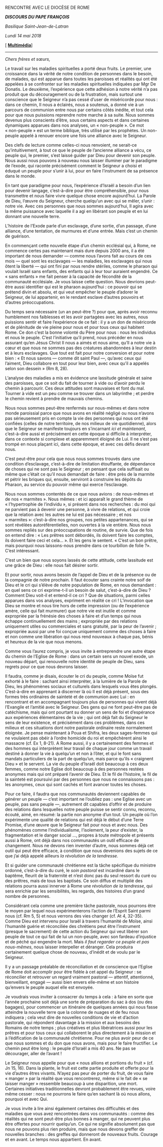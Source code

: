 RENCONTRE AVEC LE DIOCÈSE DE ROME

***DISCOURS DU PAPE FRANÇOIS***

*Basilique Saint-Jean-de-Latran*

*Lundi 14 mai 2018*

[ **[Multimédia](http://w2.vatican.va/content/francesco/fr/events/event.dir.html/content/vaticanevents/fr/2018/5/14/diocesi-roma.html)**]

* * *

*Chers frères et sœurs,*

Le travail sur les maladies spirituelles a porté deux fruits. Le premier, une croissance dans la vérité de notre condition de personnes dans le besoin, de malades, qui est apparue dans toutes les paroisses et réalités qui ont été appelées à se confronter sur les maladies spirituelles indiquées par Mgr De Donatis. Le deuxième, l’expérience que cette adhésion à notre vérité n’a pas produit que du découragement ou de la frustration, mais surtout une conscience que le Seigneur n’a pas cessé d’user de miséricorde pour nous : dans ce chemin, Il nous a éclairés, nous a soutenus, a donné vie à un parcours de communion entre nous par certains côtés inédite, et tout cela pour que nous puissions reprendre notre marche à sa suite. Nous sommes devenus plus conscients d’être, sous certains aspects et dans certaines dynamiques apparues dans nos analyses, un « non-peuple ». Ce mot « non-peuple » est un terme biblique, très utilisé par les prophètes. Un non-peuple appelé à renouer encore une fois une alliance avec le Seigneur.

Des clefs de lecture comme celles-ci nous renvoient, ne serait-ce qu’intuitivement, à tout ce que le peuple de l’ancienne alliance a vécu, ce peuple qui, le premier, s’est laissé guider par Dieu pour devenir son peuple. Nous aussi nous pouvons à nouveau nous laisser illuminer par le paradigme de l’exode, qui raconte précisément comment le Seigneur a choisi et éduqué un peuple pour s’unir à lui, pour en faire l’instrument de sa présence dans le monde.

En tant que paradigme pour nous, l’expérience d’Israël a besoin d’un lien pour devenir langage, c’est-à-dire pour être compréhensible, pour nous transmettre et nous faire vivre quelque chose encore aujourd’hui. La Parole de Dieu, l’œuvre du Seigneur, cherche quelqu’un avec qui se mêler, s’unir : notre vie. Avec ces personnes que nous sommes aujourd’hui, Il agira avec la même puissance avec laquelle il a agi en libérant son peuple et en lui donnant une nouvelle terre.

L’histoire de l’Exode parle d’un esclavage, d’une sortie, d’un passage, d’une alliance, d’une tentation, de murmures et d’une entrée. Mais c’est un chemin de guérison.

En commençant cette nouvelle étape d’un chemin ecclésial qui, à Rome, ne commence certes pas maintenant mais dure depuis 2000 ans, il a été important de nous demander — comme nous l’avons fait au cours de ces mois — quel sont les esclavages — les maladies, les esclavages qui nous ôtent la liberté — qui ont fini par nous rendre stériles, comme le pharaon qui voulait Israël sans enfants, des enfants qui à leur tour auraient engendré. Ce « sans enfants » me fait penser à la capacité de fécondité de la communauté ecclésiale. Je vous laisse cette question. Nous devrions peut-être aussi identifier qui est le pharaon aujourd’hui : ce pouvoir qui se prétend divin et absolu, et qui veut empêcher le peuple d’adorer le Seigneur, de lui appartenir, en le rendant esclave d’autres pouvoirs et d’autres préoccupations.

Du temps sera nécessaire (un an peut-être ?) pour que, après avoir reconnu humblement nos faiblesses et les avoir partagées avec les autres, nous puissions sentir et faire l’expérience de ce fait : il y a un don de miséricorde et de plénitude de vie pleine pour nous et pour tous ceux qui habitent Rome. Ce don c’est la bonne volonté du Père pour nous : nous les individus et nous le peuple. C’est l’initiative qu’il prend, nous précéder en nous assurant qu’en Jésus Christ Il nous a aimés et nous aime, qu’Il a notre vie à cœur et que nous ne sommes pas des créatures abandonnées à leur destin et à leurs esclavages. Que tout est fait pour notre conversion et pour notre bien : « Et nous savons — comme dit saint Paul —, qu’avec ceux qui l’aiment, Dieu collabore en tout pour leur bien, avec ceux qu’il a appelés selon son dessein » (Rm 8, 28).

L’analyse des maladies a mis en évidence une lassitude générale et saine des paroisses, que ce soit du fait de tourner à vide ou d’avoir perdu le chemin à parcourir. Ces deux attitudes sont mauvaises et font du mal. Tourner à vide est un peu comme se trouver dans un labyrinthe ; et perdre le chemin revient à prendre de mauvais chemins.

Nous nous sommes peut-être renfermés sur nous-mêmes et dans notre monde paroissial parce que nous avons en réalité négligé ou nous n’avons pas sérieusement pris en compte la vie des personnes qui nous ont été confiées (celles de notre territoire, de nos milieux de vie quotidienne), alors que le Seigneur se manifeste toujours en s’incarnant *ici et maintenant*, c’est-à-dire aussi et précisément en cette époque si difficile à interpréter, dans ce contexte si complexe et apparemment éloigné de Lui. Il ne s’est pas trompé en nous plaçant ici, dans cette époque, et avec ces défis devant nous.

C’est peut-être pour cela que nous nous sommes trouvés dans une condition d’esclavage, c’est-à-dire de limitation étouffante, de dépendance de choses qui ne sont pas le Seigneur ; en pensant que cela suffisait ou même que c’était ce qu’il nous demandait de faire : être près de la marmite et pétrir les briques qui, ensuite, serviront à construire les dépôts du Pharaon, au service du pouvoir même qui exerce l’esclavage.

Nous nous sommes contentés de ce que nous avions : de nous-mêmes et de nos « marmites ». Nous mêmes : et ici apparaît le grand thème de « l’hypertrophie de l’individu », si présent dans nos recherches : du moi qui ne parvient pas à devenir une personne, à vivre de relations, et qui croie que la relation avec les autres ne lui est pas nécessaire ; et nos « marmites »: c’est-à-dire nos groupes, nos petites appartenances, qui se sont révélées autoréférentielles, non ouvertes à la vie entière. Nous nous sommes repliés sur des préoccupations de routine, de survie. Que de fois on entend dire : « Les prêtres sont débordés, ils doivent faire les comptes, ils doivent faire ceci et cela… ». Et les gens le sentent. « C’est un bon prêtre, mais pourquoi nous laissons-nous prendre dans ce tourbillon de folie ?». C’est intéressant.

C’est un bien que nous soyons lassés de cette attitude, cette lassitude est une grâce de Dieu : elle nous fait désirer sortir.

Et pour sortir, nous avons besoin de l’appel de Dieu et de la présence ou de la compagnie de notre prochain. Il faut écouter sans crainte notre soif de Dieu et le cri qui s’élève de notre population de Rome, en nous demandant : en quel sens ce cri exprime-t-il un besoin de salut, c’est-à-dire de Dieu ? Comment Dieu voit-il et entend-il ce cri ? Que de situations, parmi celles apparues dans vos analyses, expriment en réalité ce cri ! L’invocation que Dieu se montre et nous tire hors de cette impression (ou de l’expérience amère, celle qui fait murmurer) que notre vie est inutile et comme expropriée par la frénésie des choses à faire et d’un temps qui nous échappe continuellement des mains ; expropriée par des relations uniquement utiles ou commerciales et sans gratuité, par la peur de l’avenir ; expropriée aussi par une foi conçue uniquement comme des choses à faire et non comme une libération qui nous rend nouveaux à chaque pas, bénis et heureux de la vie que nous menons.

Comme vous l’aurez compris, je vous invite à entreprendre une autre étape du chemin de l’Eglise de Rome : dans un certain sens un nouvel exode, un nouveau départ, qui renouvelle notre identité de peuple de Dieu, sans regrets pour ce que nous devrons laisser.

Il faudra, comme je disais, écouter le cri du peuple, comme Moïse fut exhorté à le faire : sachant ainsi interpréter, à la lumière de la Parole de Dieu, les phénomènes sociaux et culturels dans lesquels vous êtes plongés. C’est-à-dire en apprenant à discerner là où Il est déjà présent, sous des formes très ordinaires de sainteté et de communion avec Lui : en rencontrant et en accompagnant toujours plus de personnes qui vivent déjà l’Evangile et l’amitié avec le Seigneur. Des gens qui ne font peut-être pas de catéchisme, mais qui ont pourtant su donner un sens de foi et d’espérance aux expériences élémentaires de la vie ; qui ont déjà fait du Seigneur le sens de leur existence, et précisément dans ces problèmes, dans ces milieux et ces situations dont notre pastorale ordinaire reste normalement éloignée. Je pense maintenant à Poua et Shifra, les deux sages-femmes qui ne voulaient pas obéir à l’ordre homicide du roi et empêchèrent ainsi le massacre (cf. Ex 1, 8-21). A Rome aussi, il y a certainement des femmes et des hommes qui interprètent leur travail de chaque jour comme un travail destiné à donner la vie à quelqu’un et non à l’ôter, et qui le font sans mandats particuliers de la part de quelqu’un, mais parce qu’ils « craignent Dieu » et le servent. La vie du peuple d’Israël doit beaucoup à ces deux femmes, comme notre Eglise doit beaucoup à des personnes restées anonymes mais qui ont préparé l’avenir de Dieu. Et le fil de l’histoire, le fil de la sainteté est poursuivi par des personnes que nous ne connaissons pas : les anonymes, ceux qui sont cachés et font avancer toutes les choses.

Pour ce faire, il faudra que nos communautés deviennent capables de générer un peuple — c’est important ne l’oubliez pas : une Eglise avec un peuple, pas sans peuple —, autrement dit capables d’offrir et de produire des relations dans lesquelles notre peuple puisse se sentir connu, reconnu, écouté, aimé, en résumé: la partie non anonyme d’un tout. Un peuple où l’on expérimente une qualité de relations qui est déjà le début d’une Terre Promise, d’une œuvre que le Seigneur fait pour nous et avec nous. Des phénomènes comme l’individualisme, l’isolement, la peur d’exister, la fragmentation et le danger social …, propres à toute métropole et présents aussi à Rome, ont déjà dans nos communautés un outil efficace de changement. Nous ne devons rien inventer d’autre, nous sommes déjà cet outil qui peut être efficace, à condition que nous devenions des sujets de ce que j’ai déjà appelé ailleurs *la révolution de la tendresse.*

Et si guider une communauté chrétienne est la tâche spécifique du ministre ordonné, c’est-à-dire du curé, le *soin pastoral* est incardiné dans le baptême, fleurit de la fraternité et n’est donc pas du seul ressort du curé ou des prêtres, mais de tous les baptisés. Ce soin diffus et multiplié des relations pourra aussi innerver à Rome une *révolution de la tendresse*, qui sera enrichie par les sensibilités, les regards, des histoires d’un grand nombre de personnes.

Considérant cela comme une première tâche pastorale, nous pourrons être le moyen par lequel nous expérimenterons l’action de l’Esprit Saint parmi nous (cf. Rm 5, 5) et nous verrons des vies changer (cf. At 4, 32-35). Comme Dieu est intervenu pour Israël à travers l’humanité de Moïse, ainsi l’humanité guérie et réconciliée des chrétiens peut être l’instrument (presque le sacrement) de cette action du Seigneur qui veut libérer son peuple de tout ce qui fait de lui un non-peuple, avec son fardeau d’injustice et de péché qui engendre la mort. Mais *il faut regarder ce peuple et pas nous-mêmes*, nous laisser interpeller et déranger. Cela produira certainement quelque chose de nouveau, d’inédit et de voulu par le Seigneur.

Il y a un passage préalable de réconciliation et de conscience que l’Eglise de Rome doit accomplir pour être fidèle à cet appel du Seigneur : se réconcilier et retrouver un regard vraiment pastoral — attentif, attentionné, bienveillant, engagé — aussi bien envers elle-même et son histoire qu’envers le peuple auquel elle est envoyée.

Je voudrais vous inviter à consacrer du temps à cela : à faire en sorte que l’année prochaine soit déjà une sorte de préparation du sac à dos (ou des bagages), pour commencer un itinéraire de quelques années qui nous fasse atteindre la nouvelle terre que la colonne de nuages et de feu nous indiquera ; cela veut dire de nouvelles conditions de vie et d’action pastorale, qui répondent davantage à la mission et aux besoins des Romains de notre temps ; plus créatives et plus libératrices aussi pour les prêtres et pour tous ceux qui collaborent le plus directement à la mission et à l’édification de la communauté chrétienne. Pour ne plus avoir peur de ce que nous sommes et du don que nous avons, mais pour le faire fructifier. Le chemin peut être long : le peuple d’Israël a mis 40 ans. Ne pas se décourager, aller de l’avant !

Le Seigneur nous appelle pour que « nous allions et portions du fruit » (cf. Jn 15, 16). Dans la plante, le fruit est cette partie produite et offerte pour la vie d’autres êtres vivants. N’ayez pas peur de porter du fruit, de vous faire « manger » par la réalité que vous rencontrerez, même si le fait de « se laisser manger » ressemble beaucoup à une disparition, une mort. Certaines initiatives traditionnelles devront probablement être revues, voire même cesser : nous ne pourrons le faire qu’en sachant là où nous allons, pourquoi et avec Qui.

Je vous invite à lire ainsi également certaines des difficultés et des maladies que vous avez rencontrées dans vos communautés : comme des réalités qui ne sont peut-être plus bonnes à manger, qui ne peuvent plus être offertes pour nourrir quelqu’un. Ce qui ne signifie absolument pas que nous ne pouvons plus rien produire, mais que nous devons greffer de nouvelles branches : des greffes qui donneront de nouveaux fruits. Courage et en avant. Le temps nous appartient. En avant.